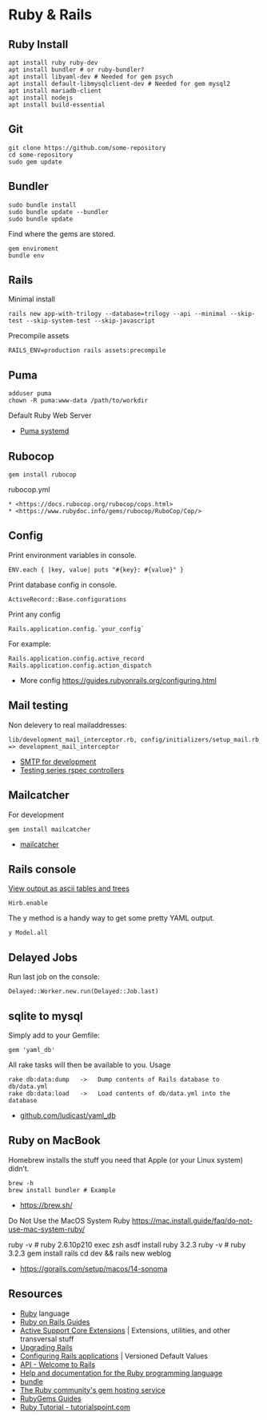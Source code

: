 # Ruby & Rails

## Ruby Install

    apt install ruby ruby-dev
    apt install bundler # or ruby-bundler?
    apt install libyaml-dev # Needed for gem psych
    apt install default-libmysqlclient-dev # Needed for gem mysql2
    apt install mariadb-client
    apt install nodejs
    apt install build-essential


## Git

    git clone https://github.com/some-repository
    cd some-repository
    sudo gem update

## Bundler

    sudo bundle install
    sudo bundle update --bundler
    sudo bundle update

Find where the gems are stored.

    gem enviroment
    bundle env

## Rails

Minimal install

    rails new app-with-trilogy --database=trilogy --api --minimal --skip-test --skip-system-test --skip-javascript

Precompile assets

    RAILS_ENV=production rails assets:precompile

## Puma

    adduser puma
    chown -R puma:www-data /path/to/workdir

Default Ruby Web Server

* [Puma systemd](https://github.com/puma/puma/blob/master/docs/systemd.md)

## Rubocop

    gem install rubocop

rubocop.yml

    * <https://docs.rubocop.org/rubocop/cops.html>
    * <https://www.rubydoc.info/gems/rubocop/RuboCop/Cop/>


## Config

Print environment variables in console.

    ENV.each { |key, value| puts "#{key}: #{value}" }

Print database config in console.

    ActiveRecord::Base.configurations

Print any config

    Rails.application.config.`your_config`

For example:

    Rails.application.config.active_record
    Rails.application.config.action_dispatch

* More config <https://guides.rubyonrails.org/configuring.html>

## Mail testing

Non delevery to real mailaddresses:

    lib/development_mail_interceptor.rb, config/initializers/setup_mail.rb => development_mail_interceptor

* [SMTP for development](http://everydayrails.com/2011/05/26/rails-smtp-development.html)
* [Testing series rspec controllers](http://everydayrails.com/2012/04/07/testing-series-rspec-controllers.html)

## Mailcatcher

For development

    gem install mailcatcher

* [mailcatcher](http://mailcatcher.me/)

## Rails console

[View output as ascii tables and trees](https://github.com/cldwalker/hirb/tree/master#readme)

    Hirb.enable

The y method is a handy way to get some pretty YAML output.

    y Model.all

## Delayed Jobs

Run last job on the console:

    Delayed::Worker.new.run(Delayed::Job.last)

## sqlite to mysql

Simply add to your Gemfile:

    gem 'yaml_db'

All rake tasks will then be available to you. Usage

    rake db:data:dump   ->   Dump contents of Rails database to db/data.yml
    rake db:data:load   ->   Load contents of db/data.yml into the database

* [github.com/ludicast/yaml_db](https://github.com/ludicast/yaml_db)


## Ruby on MacBook

Homebrew installs the stuff you need that Apple (or your Linux system) didn’t.

    brew -h
    brew install bundler # Example

* <https://brew.sh/>

Do Not Use the MacOS System Ruby <https://mac.install.guide/faq/do-not-use-mac-system-ruby/>

   ruby -v    # ruby 2.6.10p210
   exec zsh
   asdf install ruby 3.2.3
   ruby -v    # ruby 3.2.3
   gem install rails
   cd dev && rails new weblog

* <https://gorails.com/setup/macos/14-sonoma>

## Resources

* [Ruby](http://www.ruby-lang.org/en/) language
* [Ruby on Rails Guides](http://guides.rubyonrails.org/)
* [Active Support Core Extensions](https://guides.rubyonrails.org/active_support_core_extensions.html) | Extensions, utilities, and other transversal stuff
* [Upgrading Rails](https://guides.rubyonrails.org/upgrading_ruby_on_rails.html)
* [Configuring Rails applications](https://guides.rubyonrails.org/configuring.html) | Versioned Default Values
* [API - Welcome to Rails](http://api.rubyonrails.org)
* [Help and documentation for the Ruby programming language](http://www.ruby-doc.org)
* [bundle](http://gembundler.com/)
* [The Ruby community's gem hosting service](http://rubygems.org)
* [RubyGems Guides](http://guides.rubygems.org)
* [Ruby Tutorial - tutorialspoint.com](http://www.tutorialspoint.com/ruby/index.htm)
